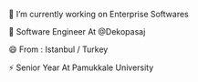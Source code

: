 
🔭 I’m currently working on Enterprise Softwares

🌱 Software Engineer At @Dekopasaj
	
😄 From : Istanbul / Turkey
	
⚡ Senior Year At Pamukkale University
